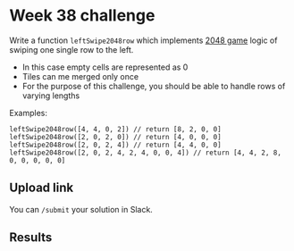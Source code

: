 # Week 38 challenge

Write a function `leftSwipe2048row` which implements [2048 game](https://en.wikipedia.org/wiki/2048_(video_game)) logic of swiping one single row to the left.
* In this case empty cells are represented as 0
* Tiles can me merged only once
* For the purpose of this challenge, you should be able to handle rows of varying lengths



Examples:
```
leftSwipe2048row([4, 4, 0, 2]) // return [8, 2, 0, 0]
leftSwipe2048row([2, 0, 2, 0]) // return [4, 0, 0, 0]
leftSwipe2048row([2, 0, 2, 4]) // return [4, 4, 0, 0]
leftSwipe2048row([2, 0, 2, 4, 2, 4, 0, 0, 4]) // return [4, 4, 2, 8, 0, 0, 0, 0, 0]
```


## Upload link

You can `/submit` your solution in Slack.

## Results

